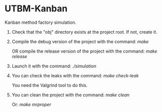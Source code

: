 UTBM-Kanban
===========

Kanban method factory simulation.

1. Check that the "obj" directory exists at the project root. If not, create it.

2. Compile the debug version of the project with the command: *make*

   OR compile the release version of the project with the command: *make release*

3. Launch it with the command: *./simulation*

4. You can check the leaks with the command: *make check-leak*

   You need the Valgrind tool to do this.
   
5. You can clean the project with the command: *make clean*

   Or: *make mrproper*
